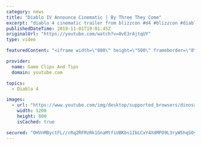 ```yaml
---
category: news
title: "Diablo IV Announce Cinematic | By Three They Come"
excerpt: "diablo 4 cinematic trailer from blizzcon #d4 #blizzcon #diablo."
publishedDateTime: 2019-11-01T19:01:45Z
originalUrl: "https://youtube.com/watch?v=0vE3rAjtqUY"
type: video

featuredContent: "<iframe width=\"800\" height=\"500\" frameborder=\"0\" src=\"https://www.youtube.com/embed/0vE3rAjtqUY\" allow=\"accelerometer; autoplay; encrypted-media; gyroscope; picture-in-picture\" allowfullscreen></iframe>"

provider:
  name: Game Clips And Tips
  domain: youtube.com

topics:
  - Diablo 4

images:
  - url: "https://www.youtube.com/img/desktop/supported_browsers/dinosaur.png"
    width: 1200
    height: 800
    isCached: true

secured: "OHVnMByctFL//cRq2RFMzRk1GnaMtfiUBKbs1IbLCxY4XdMPO9L3ryW5hqSOytqOv02bZNbV7pOqYqronpHRtGQhd79TgL5ffeN2if6X6z1QvQcmzD5p2TZuig2uaviPTmgHfOZYA56/dKIbpO/NLOI0AQFlJwIyr2iUQL68kjpwWSpWQN5KMrVDl7z0Midp1RBMO5QrNRc8b1r0/XB4B4FQQYikYtRqi25TmLNW0bHGCC5oC3G9HtzZSazsvkht7khmRhoS4jD3F2uh5h/S1nEYprn82IxJa6Yg9CebnMHNAv+dB+w8xTnAgwrPfifru8LI/AjPVWkue2X3/xpTzjM6Ew0t0+Fk/ZkSYTGXWyXjKcRxmDGrptI9bpiGMiLck6j8QJWVH9NWxRvRnJCO9w==;DE34YDhY6RRuhhtw6hjvVA=="
---
```



